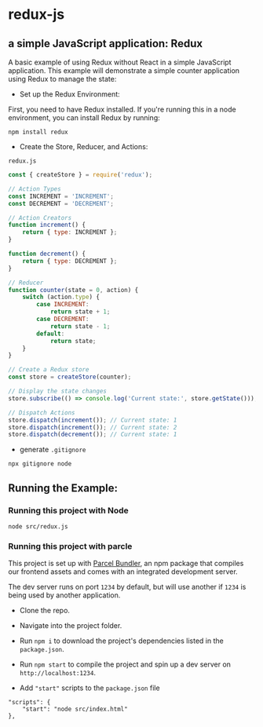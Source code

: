 # redux-js

## a simple JavaScript application: Redux 

A basic example of using Redux without React in a simple JavaScript application. This example will demonstrate a simple counter application using Redux to manage the state:

-   Set up the Redux Environment:

First, you need to have Redux installed. If you're running this in a node environment, you can install Redux by running:

```shellnpm install redux
npm install redux
```
-   Create the Store, Reducer, and Actions:

`redux.js`

```js
const { createStore } = require('redux');

// Action Types
const INCREMENT = 'INCREMENT';
const DECREMENT = 'DECREMENT';

// Action Creators
function increment() {
    return { type: INCREMENT };
}

function decrement() {
    return { type: DECREMENT };
}

// Reducer
function counter(state = 0, action) {
    switch (action.type) {
        case INCREMENT:
            return state + 1;
        case DECREMENT:
            return state - 1;
        default:
            return state;
    }
}

// Create a Redux store
const store = createStore(counter);

// Display the state changes
store.subscribe(() => console.log('Current state:', store.getState()));

// Dispatch Actions
store.dispatch(increment()); // Current state: 1
store.dispatch(increment()); // Current state: 2
store.dispatch(decrement()); // Current state: 1
```

- generate `.gitignore`
```
npx gitignore node
```

## Running the Example:

### Running this project with Node

```
node src/redux.js
```


### Running this project with parcle

This project is set up with [Parcel Bundler](https://parceljs.org/), an npm package
that compiles our frontend assets and comes with an integrated development server.

The dev server runs on port `1234` by default, but will use another if `1234` is
being used by another application.

- Clone the repo.
- Navigate into the project folder.
- Run `npm i` to download the project's dependencies listed in the `package.json`.
- Run `npm start` to compile the project and spin up a dev server on `http://localhost:1234`.

- Add `"start"` scripts to the `package.json` file  

```
"scripts": {
    "start": "node src/index.html"
},
```

